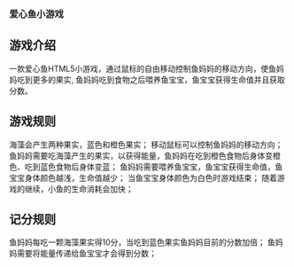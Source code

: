 ### 爱心鱼小游戏
## 游戏介绍

一款爱心鱼HTML5小游戏，通过鼠标的自由移动控制鱼妈妈的移动方向，使鱼妈妈吃到更多的果实, 鱼妈妈吃到食物之后喂养鱼宝宝，鱼宝宝获得生命值并且获取分数。

## 游戏规则

海藻会产生两种果实，蓝色和橙色果实；
移动鼠标可以控制鱼妈妈的移动方向；
鱼妈妈需要吃海藻产生的果实，以获得能量，鱼妈妈在吃到橙色食物后身体变橙色、吃到蓝色食物后身体变蓝；
鱼妈妈需要喂养鱼宝宝，鱼宝宝获得生命值，鱼宝宝身体颜色越浅，生命值越少；
当鱼宝宝身体颜色为白色时游戏结束；
随着游戏的继续，小鱼的生命消耗会加快；

## 记分规则

鱼妈妈每吃一颗海藻果实得10分，当吃到蓝色果实鱼妈妈目前的分数加倍；
鱼妈妈需要将能量传递给鱼宝宝才会得到分数；
